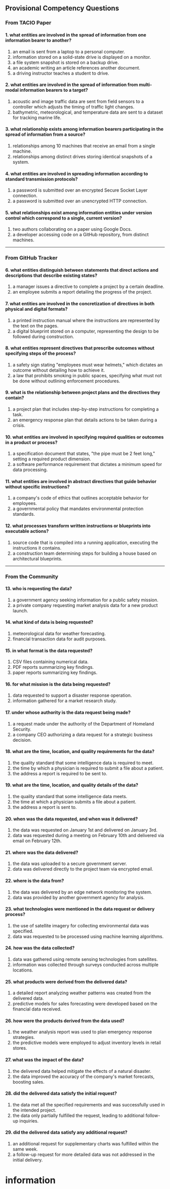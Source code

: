 ## Provisional Competency Questions

### From TACIO Paper

#### 1. what entities are involved in the spread of information from one information bearer to another?
1. an email is sent from a laptop to a personal computer.
2. information stored on a solid-state drive is displayed on a monitor.
3. a file system snapshot is stored on a backup drive.
4. an academic writing an article references another document.
5. a driving instructor teaches a student to drive.

#### 2. what entities are involved in the spread of information from multi-modal information bearers to a target?
1. acoustic and image traffic data are sent from field sensors to a controller which adjusts the timing of traffic light changes.
2. bathymetric, meteorological, and temperature data are sent to a dataset for tracking marine life.

#### 3. what relationship exists among information bearers participating in the spread of information from a source?
1. relationships among 10 machines that receive an email from a single machine.
2. relationships among distinct drives storing identical snapshots of a system.

#### 4. what entities are involved in spreading information according to standard transmission protocols?
1. a password is submitted over an encrypted Secure Socket Layer connection.
2. a password is submitted over an unencrypted HTTP connection.

#### 5. what relationships exist among information entities under version control which correspond to a single, current version?
1. two authors collaborating on a paper using Google Docs.
2. a developer accessing code on a GitHub repository, from distinct machines.

---

### From GitHub Tracker

#### 6. what entities distinguish between statements that direct actions and descriptions that describe existing states?
1. a manager issues a directive to complete a project by a certain deadline.
2. an employee submits a report detailing the progress of the project.

#### 7. what entities are involved in the concretization of directives in both physical and digital formats?
1. a printed instruction manual where the instructions are represented by the text on the pages.
2. a digital blueprint stored on a computer, representing the design to be followed during construction.

#### 8. what entities represent directives that prescribe outcomes without specifying steps of the process?
1. a safety sign stating "employees must wear helmets," which dictates an outcome without detailing how to achieve it.
2. a law that prohibits smoking in public spaces, specifying what must not be done without outlining enforcement procedures.

#### 9. what is the relationship between project plans and the directives they contain?
1. a project plan that includes step-by-step instructions for completing a task.
2. an emergency response plan that details actions to be taken during a crisis.

#### 10. what entities are involved in specifying required qualities or outcomes in a product or process?
1. a specification document that states, "the pipe must be 2 feet long," setting a required product dimension.
2. a software performance requirement that dictates a minimum speed for data processing.

#### 11. what entities are involved in abstract directives that guide behavior without specific instructions?
1. a company's code of ethics that outlines acceptable behavior for employees.
2. a governmental policy that mandates environmental protection standards.

#### 12. what processes transform written instructions or blueprints into executable actions?
1. source code that is compiled into a running application, executing the instructions it contains.
2. a construction team determining steps for building a house based on architectural blueprints.

---

### From the Community

#### 13. who is requesting the data? 
1. a government agency seeking information for a public safety mission.
2. a private company requesting market analysis data for a new product launch.

#### 14. what kind of data is being requested?
1. meteorological data for weather forecasting.
2. financial transaction data for audit purposes.

#### 15. in what format is the data requested?
1. CSV files containing numerical data.
2. PDF reports summarizing key findings.
3. paper reports summarizing key findings.

#### 16. for what mission is the data being requested?
1. data requested to support a disaster response operation.
2. information gathered for a market research study.

#### 17. under whose authority is the data request being made?
1. a request made under the authority of the Department of Homeland Security.
2. a company CEO authorizing a data request for a strategic business decision.

#### 18. what are the time, location, and quality requirements for the data?
1. the quality standard that some intelligence data is required to meet.
2. the time by which a physician is required to submit a file about a patient.
3. the address a report is required to be sent to.

#### 19. what are the time, location, and quality details of the data?
1. the quality standard that some intelligence data meets.
2. the time at which a physician submits a file about a patient.
3. the address a report is sent to.

#### 20. when was the data requested, and when was it delivered?
1. the data was requested on January 1st and delivered on January 3rd.
2. data was requested during a meeting on February 10th and delivered via email on February 12th.

#### 21. where was the data delivered?
1. the data was uploaded to a secure government server.
2. data was delivered directly to the project team via encrypted email.

#### 22. where is the data from?
1. the data was delivered by an edge network monitoring the system.
2. data was provided by another government agency for analysis.

#### 23. what technologies were mentioned in the data request or delivery process?
1. the use of satellite imagery for collecting environmental data was specified.
2. data was requested to be processed using machine learning algorithms.

#### 24. how was the data collected?
1. data was gathered using remote sensing technologies from satellites.
2. information was collected through surveys conducted across multiple locations.

#### 25. what products were derived from the delivered data?
1. a detailed report analyzing weather patterns was created from the delivered data.
2. predictive models for sales forecasting were developed based on the financial data received.

#### 26. how were the products derived from the data used?
1. the weather analysis report was used to plan emergency response strategies.
2. the predictive models were employed to adjust inventory levels in retail stores.

#### 27. what was the impact of the data?
1. the delivered data helped mitigate the effects of a natural disaster.
2. the data improved the accuracy of the company's market forecasts, boosting sales.

#### 28. did the delivered data satisfy the initial request?
1. the data met all the specified requirements and was successfully used in the intended project.
2. the data only partially fulfilled the request, leading to additional follow-up inquiries.

#### 29. did the delivered data satisfy any additional request?
1. an additional request for supplementary charts was fulfilled within the same week.
2. a follow-up request for more detailed data was not addressed in the initial delivery.
# information
